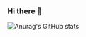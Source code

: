 ### Hi there 👋

![Anurag's GitHub stats](https://github-readme-stats.vercel.app/api?username=taeyeon0319&show_icons=true&theme=radical)

<!--
**taeyeon0319/taeyeon0319** is a ✨ _special_ ✨ repository because its `README.md` (this file) appears on your GitHub profile.

Here are some ideas to get you started:

- 🔭 I’m currently working on ...
- 🌱 I’m currently learning ...
- 👯 I’m looking to collaborate on ...
- 🤔 I’m looking for help with ...
- 💬 Ask me about ...
- 📫 How to reach me: ...
- 😄 Pronouns: ...
- ⚡ Fun fact: ...
-->

